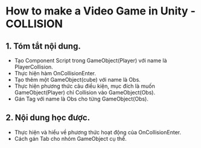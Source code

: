 # How to make a Video Game in Unity - COLLISION
## 1. Tóm tắt nội dung.
- Tạo Component Script trong GameObject(Player) với name là PlayerCollision.
- Thực hiện hàm OnCollisionEnter.
- Tạo thêm một GameObject(cube) với name là Obs.
- Thực hiện phương thức câu điều kiện, mục đích là muốn GameObject(Player) chỉ Collision vào GameObject(Obs).
- Gán Tag với name là Obs cho từng GameObject(Obs).
## 2. Nội dung học được.
- Thực hiện và hiểu về phương thức hoạt động của OnCollisionEnter.
- Cách gán Tab cho nhóm GameObject cụ thể.